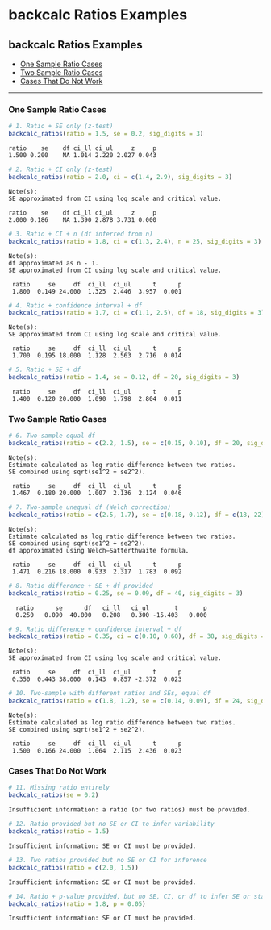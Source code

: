 backcalc Ratios Examples
================

## backcalc Ratios Examples

- [One Sample Ratio Cases](#one-sample-ratio-cases)
- [Two Sample Ratio Cases](#two-sample-ratio-cases)
- [Cases That Do Not Work](#cases-that-do-not-work)

------------------------------------------------------------------------

### One Sample Ratio Cases

``` r
# 1. Ratio + SE only (z-test)
backcalc_ratios(ratio = 1.5, se = 0.2, sig_digits = 3)
```

    ratio    se    df ci_ll ci_ul     z     p 
    1.500 0.200    NA 1.014 2.220 2.027 0.043 

``` r
# 2. Ratio + CI only (z-test)
backcalc_ratios(ratio = 2.0, ci = c(1.4, 2.9), sig_digits = 3)
```

    Note(s):
    SE approximated from CI using log scale and critical value.

    ratio    se    df ci_ll ci_ul     z     p 
    2.000 0.186    NA 1.390 2.878 3.731 0.000 

``` r
# 3. Ratio + CI + n (df inferred from n)
backcalc_ratios(ratio = 1.8, ci = c(1.3, 2.4), n = 25, sig_digits = 3)
```

    Note(s):
    df approximated as n - 1.
    SE approximated from CI using log scale and critical value.

     ratio     se     df  ci_ll  ci_ul      t      p 
     1.800  0.149 24.000  1.325  2.446  3.957  0.001 

``` r
# 4. Ratio + confidence interval + df
backcalc_ratios(ratio = 1.7, ci = c(1.1, 2.5), df = 18, sig_digits = 3)
```

    Note(s):
    SE approximated from CI using log scale and critical value.

     ratio     se     df  ci_ll  ci_ul      t      p 
     1.700  0.195 18.000  1.128  2.563  2.716  0.014 

``` r
# 5. Ratio + SE + df
backcalc_ratios(ratio = 1.4, se = 0.12, df = 20, sig_digits = 3)
```

     ratio     se     df  ci_ll  ci_ul      t      p 
     1.400  0.120 20.000  1.090  1.798  2.804  0.011 

### Two Sample Ratio Cases

``` r
# 6. Two-sample equal df
backcalc_ratios(ratio = c(2.2, 1.5), se = c(0.15, 0.10), df = 20, sig_digits = 3)
```

    Note(s):
    Estimate calculated as log ratio difference between two ratios.
    SE combined using sqrt(se1^2 + se2^2).

     ratio     se     df  ci_ll  ci_ul      t      p 
     1.467  0.180 20.000  1.007  2.136  2.124  0.046 

``` r
# 7. Two-sample unequal df (Welch correction)
backcalc_ratios(ratio = c(2.5, 1.7), se = c(0.18, 0.12), df = c(18, 22), sig_digits = 3)
```

    Note(s):
    Estimate calculated as log ratio difference between two ratios.
    SE combined using sqrt(se1^2 + se2^2).
    df approximated using Welch–Satterthwaite formula.

     ratio     se     df  ci_ll  ci_ul      t      p 
     1.471  0.216 18.000  0.933  2.317  1.783  0.092 

``` r
# 8. Ratio difference + SE + df provided
backcalc_ratios(ratio = 0.25, se = 0.09, df = 40, sig_digits = 3)
```

      ratio      se      df   ci_ll   ci_ul       t       p 
      0.250   0.090  40.000   0.208   0.300 -15.403   0.000 

``` r
# 9. Ratio difference + confidence interval + df
backcalc_ratios(ratio = 0.35, ci = c(0.10, 0.60), df = 38, sig_digits = 3)
```

    Note(s):
    SE approximated from CI using log scale and critical value.

     ratio     se     df  ci_ll  ci_ul      t      p 
     0.350  0.443 38.000  0.143  0.857 -2.372  0.023 

``` r
# 10. Two-sample with different ratios and SEs, equal df
backcalc_ratios(ratio = c(1.8, 1.2), se = c(0.14, 0.09), df = 24, sig_digits = 3)
```

    Note(s):
    Estimate calculated as log ratio difference between two ratios.
    SE combined using sqrt(se1^2 + se2^2).

     ratio     se     df  ci_ll  ci_ul      t      p 
     1.500  0.166 24.000  1.064  2.115  2.436  0.023 

### Cases That Do Not Work

``` r
# 11. Missing ratio entirely
backcalc_ratios(se = 0.2)
```

    Insufficient information: a ratio (or two ratios) must be provided.

``` r
# 12. Ratio provided but no SE or CI to infer variability
backcalc_ratios(ratio = 1.5)
```

    Insufficient information: SE or CI must be provided.

``` r
# 13. Two ratios provided but no SE or CI for inference
backcalc_ratios(ratio = c(2.0, 1.5))
```

    Insufficient information: SE or CI must be provided.

``` r
# 14. Ratio + p-value provided, but no SE, CI, or df to infer SE or statistic
backcalc_ratios(ratio = 1.8, p = 0.05)
```

    Insufficient information: SE or CI must be provided.
